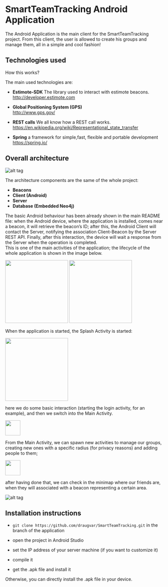 # SmartTeamTracking Android Application

The Android Application is the main client for the SmartTeamTracking project.
From this client, the user is allowed to create his groups and manage them, all in a simple and cool fashion!


## Technologies used 

How this works?

The main used technologies are:

+ **Estimote-SDK**
The library used to interact with estimote beacons.<br />
http://developer.estimote.com

+ **Global Positioning System (GPS)**<br />
http://www.gps.gov/

+ **REST calls**
We all know how a REST call works.<br />
https://en.wikipedia.org/wiki/Representational_state_transfer

+ **Spring**
a framework for simple,fast, flexible and portable development<br />
https://spring.io/


## Overall architecture 


![alt tag](http://i.imgur.com/6Djz7NX.png)

The architecture components are the same of the whole project:

+ **Beacons**
+ **Client (Android)**
+ **Server**
+ **Database (Embedded Neo4j)**

The basic Android behaviour has been already shown in the main README file: when the Android device, where the application is installed, comes near a beacon, it will retrieve the beacon’s ID; after this, the Android Client will contact the Server, notifying the association Client-Beacon by the Server REST API. Finally, after this interaction, the device will wait a response from the Server when the operation is completed.<br />
This is one of the main activities of the application; the lifecycle of the whole application is shown in the image below.

<img src="http://i.imgur.com/eWglZKn.png" width="200" style="left:200px">
<img src="https://github.com/draugvar/Smart-Team-Tracking/blob/android_app/screenshots/splash.png" width="200">

When the application is started, the Splash Activity is started:

<img src="https://github.com/draugvar/Smart-Team-Tracking/blob/android_app/screenshots/splash.png" width="200">

here we do some basic interaction (starting the login activity, for an example), and then we switch into the Main Activity.<br />

<img src="https://github.com/draugvar/Smart-Team-Tracking/blob/android_app/screenshots/login.png" width="48">

From the Main Activity, we can spawn new activities to manage our groups, creating new ones with a specific radius (for privacy reasons) and adding people to them; 


<img src="https://github.com/draugvar/Smart-Team-Tracking/blob/android_app/screenshots/create_groups.png" width="48">

after having done that, we can check in the minimap where our friends are, when they will associated with a beacon representing a certain area.

![alt tag](http://i.imgur.com/rPzXdSU)




## Installation instructions


+ `git clone https://github.com/draugvar/SmartTeamTracking.git` in the branch of the application

+ open the project in Android Studio
+ set the IP address of your server machine (if you want to customize it)

+ compile it

+ get the .apk file and install it

Otherwise, you can directly install the .apk file in your device.
